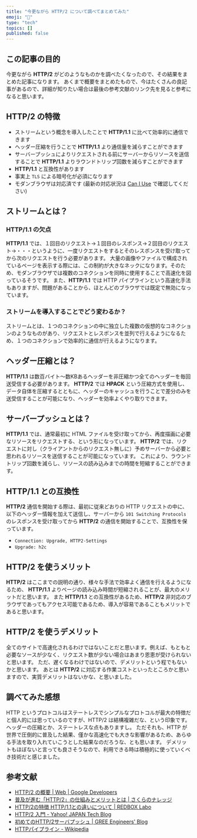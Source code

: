 ```yaml
---
title: "今更ながら HTTP/2 について調べてまとめてみた"
emoji: "🚚"
type: "tech"
topics: []
published: false
---
```

## この記事の目的

今更ながら **HTTP/2** がどのようなものかを調べたくなったので、その結果をまとめた記事になります。
あくまで概要をまとめたもので、今はたくさんの良記事があるので、詳細が知りたい場合は最後の参考文献のリンク先を見ると参考になると思います。

## HTTP/2 の特徴

- ストリームという概念を導入したことで **HTTP/1.1** に比べて効率的に通信できます
- ヘッダー圧縮を行うことで **HTTP/1.1** より通信量を減らすことができます
- サーバープッシュによりリクエストされる前にサーバーからリソースを送信することで **HTTP/1.1** よりラウンドトリップ回数を減らすことができます
- **HTTP/1.1** と互換性があります
- 事実上 `TLS` による暗号化が必須になります
- モダンブラウザは対応済です (最新の対応状況は [Can I Use](https://caniuse.com/#search=http2) で確認してください)

## ストリームとは？

### HTTP/1.1 の欠点

**HTTP/1.1** では、１回目のリクエスト→１回目のレスポンス→２回目のリクエスト→・・・というように、一度リクエストをするとそのレスポンスを受け取ってから次のリクエストを行う必要があります。
大量の画像やファイルで構成されているページを表示する際には、この制約が大きなネックになります。そのため、モダンブラウザでは複数のコネクションを同時に使用することで高速化を図っているそうです。
また、**HTTP/1.1** では HTTP パイプラインという高速化手法もありますが、問題があることから、ほとんどのブラウザでは既定で無効になっています。

### ストリームを導入することでどう変わるか？

ストリームとは、１つのコネクションの中に独立した複数の仮想的なコネクションのようなものがあり、リクエストとレスポンスを並列で行えるようになるため、１つのコネクションで効率的に通信が行えるようになります。

## ヘッダー圧縮とは？

**HTTP/1.1** は数百バイト〜数KBあるヘッダーを非圧縮かつ全てのヘッダーを毎回送受信する必要があります。
**HTTP/2** では **HPACK** という圧縮方式を使用し、データ自体を圧縮するとともに、ヘッダーのキャッシュを行うことで差分のみを送受信することが可能になり、ヘッダーを効率よくやり取りできます。

## サーバープッシュとは？

**HTTP/1.1** では、通常最初に HTML ファイルを受け取ってから、再度描画に必要なリソースをリクエストする、という形になっています。
**HTTP/2** では、リクエストに対し（クライアントからのリクエスト無しに）予めサーバーから必要と思われるリソースを送信することが可能になっています。
これにより、ラウンドトリップ回数を減らし、リソースの読み込みまでの時間を短縮することができます。

## HTTP/1.1 との互換性

**HTTP/2** 通信を開始する際は、最初に従来どおりの HTTP リクエストの中に、以下のヘッダー情報を加えて送信し、サーバーから `101 Switching Protocols` のレスポンスを受け取ってから **HTTP/2** の通信を開始することで、互換性を保っています。

- `Connection: Upgrade, HTTP2-Settings`
- `Upgrade: h2c`

## HTTP/2 を使うメリット

**HTTP/2** はここまでの説明の通り、様々な手法で効率よく通信を行えるようになるため、 **HTTP/1.1** よりページの読み込み時間が短縮されることが、最大のメリットだと思います。
また **HTTP/1.1** との互換性があるため、**HTTP/2** 非対応のブラウザであってもアクセス可能であるため、導入が容易であることもメリットであると思います。

## HTTP/2 を使うデメリット

全てのサイトで高速化されるわけではないことだと思います。例えば、もともと必要なソースが少なく、リクエスト数が少ない場合はあまり恩恵が受けられないと思います。
ただ、遅くなるわけではないので、デメリットという程でもないかと思います。
あとは **HTTP/2** に対応する作業コストといったところかと思いますので、実質デメリットはないかな、と思いました。

## 調べてみた感想

HTTP というプロトコルはステートレスでシンプルなプロトコルが最大の特徴だと個人的には思っているのですが、HTTP/2 は結構複雑だな、という印象です。ヘッダーの圧縮とか、ステートレスな点もありますし。
ただそれも、HTTP が世界で圧倒的に普及した結果、僅かな高速化でも大きな影響があるため、あらゆる手法を取り入れていこうとした結果なのだろうな、とも思います。
デメリットもほぼないと言っても良さそうなので、利用できる時は積極的に使っていくべき技術だと感じました。

## 参考文献

- [HTTP/2 の概要  |  Web  |  Google Developers](https://developers.google.com/web/fundamentals/performance/http2/?hl=ja)
- [普及が進む「HTTP/2」の仕組みとメリットとは | さくらのナレッジ](https://knowledge.sakura.ad.jp/7734/)
- [HTTP/2の特徴 HTTP/1.1との違いについて | REDBOX Labo](https://blog.redbox.ne.jp/http2-cdn.html)
- [HTTP/2 入門 - Yahoo! JAPAN Tech Blog](https://techblog.yahoo.co.jp/infrastructure/http2/introduction_to_http2/)
- [初めてのHTTP/2サーバプッシュ | GREE Engineers' Blog](https://labs.gree.jp/blog/2014/12/11987/)
- [HTTPパイプライン - Wikipedia](https://ja.wikipedia.org/wiki/HTTP%E3%83%91%E3%82%A4%E3%83%97%E3%83%A9%E3%82%A4%E3%83%B3)

